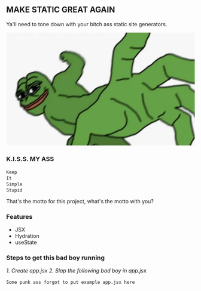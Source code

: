 ## MAKE STATIC GREAT AGAIN
Ya'll need to tone down with your bitch ass static site generators.

![Pepe Punch](README/pepe-punch.jpg)

### K.I.S.S. MY ASS

    Keep
    It
    Simple
    Stupid

That's the motto for this project, what's the motto with you?

### Features

- JSX
- Hydration
- useState

### Steps to get this bad boy running

*1. Create app.jsx*
*2. Slap the following bad boy in app.jsx*

    Some punk ass forgot to put example app.jsx here
